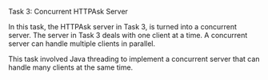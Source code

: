 Task 3: Concurrent HTTPAsk Server

In this task, the HTTPAsk server in Task 3, is turned into a concurrent server. The server in Task 3 deals with one client at a time. A concurrent server can handle multiple clients in parallel.

This task involved Java threading to implement a concurrent server that can handle many clients at the same time. 
